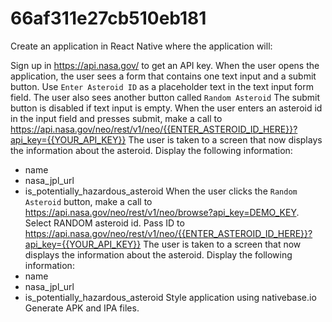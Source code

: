 # 66af311e27cb510eb181

Create an application in React Native where the application will:

Sign up in https://api.nasa.gov/ to get an API key.
When the user opens the application, the user sees a form that contains one text input and a submit button. Use `Enter Asteroid ID` as a placeholder text in the text input form field. The user also sees another button called `Random Asteroid`
The submit button is disabled if text input is empty.
When the user enters an asteroid id in the input field and presses submit, make a call to https://api.nasa.gov/neo/rest/v1/neo/{{ENTER_ASTEROID_ID_HERE}}?api_key={{YOUR_API_KEY}}
The user is taken to a screen that now displays the information about the asteroid. Display the following information:

- name
- nasa_jpl_url
- is_potentially_hazardous_asteroid
  When the user clicks the `Random Asteroid` button, make a call to https://api.nasa.gov/neo/rest/v1/neo/browse?api_key=DEMO_KEY. Select RANDOM asteroid id. Pass ID to https://api.nasa.gov/neo/rest/v1/neo/{{ENTER_ASTEROID_ID_HERE}}?api_key={{YOUR_API_KEY}}
  The user is taken to a screen that now displays the information about the asteroid. Display the following information:
- name
- nasa_jpl_url
- is_potentially_hazardous_asteroid
  Style application using nativebase.io
  Generate APK and IPA files.
